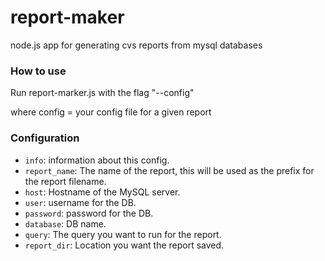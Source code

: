 report-maker
============

node.js app for generating cvs reports from mysql databases

### How to use

Run report-marker.js with the flag "--config"

where config = your config file for a given report

### Configuration

* `info`: information about this config.
* `report_name`: The name of the report, this will be used as the prefix for the report filename.
* `host`: Hostname of the MySQL server.
* `user`: username for the DB.
* `password`: password for the DB.
* `database`: DB name.
* `query`: The query you want to run for the report.
* `report_dir`: Location you want the report saved.

